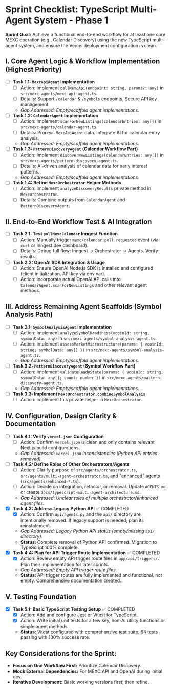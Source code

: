 # Sprint Checklist: TypeScript Multi-Agent System - Phase 1

**Sprint Goal:** Achieve a functional end-to-end workflow for at least one core MEXC operation (e.g., Calendar Discovery) using the new TypeScript multi-agent system, and ensure the Vercel deployment configuration is clean.

## I. Core Agent Logic & Workflow Implementation (Highest Priority)

-   [ ] **Task 1.1: `MexcApiAgent` Implementation**
    -   [ ] Action: Implement `callMexcApi(endpoint: string, params?: any)` in `src/mexc-agents/mexc-api-agent.ts`.
    -   [ ] Details: Support `/calendar` & `/symbols` endpoints. Secure API key management.
    -   *Gap Addressed: Empty/scaffold agent implementations.*
-   [ ] **Task 1.2: `CalendarAgent` Implementation**
    -   [ ] Action: Implement `scanForNewListings(calendarEntries: any[])` in `src/mexc-agents/calendar-agent.ts`.
    -   [ ] Details: Process `MexcApiAgent` data. Integrate AI for calendar entry analysis.
    -   *Gap Addressed: Empty/scaffold agent implementations.*
-   [ ] **Task 1.3: `PatternDiscoveryAgent` (Calendar Workflow Part)**
    -   [ ] Action: Implement `discoverNewListings(calendarEntries: any[])` in `src/mexc-agents/pattern-discovery-agent.ts`.
    -   [ ] Details: AI-driven analysis of calendar data for early interest patterns.
    -   *Gap Addressed: Empty/scaffold agent implementations.*
-   [ ] **Task 1.4: Refine `MexcOrchestrator` Helper Methods**
    -   [ ] Action: Implement `analyzeDiscoveryResults` private method in `MexcOrchestrator`.
    -   [ ] Details: Combine outputs from `CalendarAgent` and `PatternDiscoveryAgent`.

## II. End-to-End Workflow Test & AI Integration

-   [ ] **Task 2.1: Test `pollMexcCalendar` Inngest Function**
    -   [ ] Action: Manually trigger `mexc/calendar.poll.requested` event (via `curl` or Inngest dev dashboard).
    -   [ ] Details: Debug full flow: Inngest -> Orchestrator -> Agents. Verify results.
-   [ ] **Task 2.2: OpenAI SDK Integration & Usage**
    -   [ ] Action: Ensure OpenAI Node.js SDK is installed and configured (client initialization, API key via env var).
    -   [ ] Action: Incorporate actual OpenAI API calls into `CalendarAgent.scanForNewListings` and other relevant agent methods.

## III. Address Remaining Agent Scaffolds (Symbol Analysis Path)

-   [ ] **Task 3.1: `SymbolAnalysisAgent` Implementation**
    -   [ ] Action: Implement `analyzeSymbolReadiness(vcoinId: string, symbolData: any)` in `src/mexc-agents/symbol-analysis-agent.ts`.
    -   [ ] Action: Implement `assessMarketMicrostructure(params: { vcoinId: string; symbolData: any[] })` in `src/mexc-agents/symbol-analysis-agent.ts`.
    -   *Gap Addressed: Empty/scaffold agent implementations.*
-   [ ] **Task 3.2: `PatternDiscoveryAgent` (Symbol Workflow Part)**
    -   [ ] Action: Implement `validateReadyState(params: { vcoinId: string; symbolData: any[]; count: number })` in `src/mexc-agents/pattern-discovery-agent.ts`.
    -   *Gap Addressed: Empty/scaffold agent implementations.*
-   [ ] **Task 3.3: Implement `MexcOrchestrator.combineSymbolAnalysis`**
    -   [ ] Action: Implement this private helper in `MexcOrchestrator`.

## IV. Configuration, Design Clarity & Documentation

-   [ ] **Task 4.1: Verify `vercel.json` Configuration**
    -   [ ] Action: Confirm `vercel.json` is clean and only contains relevant Next.js build configurations.
    -   *Gap Addressed: `vercel.json` inconsistencies (Python API entries removed).*
-   [ ] **Task 4.2: Define Roles of Other Orchestrators/Agents**
    -   [ ] Action: Clarify purpose of `src/agents/orchestrator.ts`, `src/agents/multi-agent-orchestrator.ts`, and "enhanced" agents (`src/agents/enhanced-*.ts`).
    -   [ ] Action: Decide on integration, refactor, or removal. Update `AGENTS.md` or create `docs/typescript-multi-agent-architecture.md`.
    -   *Gap Addressed: Unclear roles of multiple orchestrator/enhanced agent files.*
-   [x] **Task 4.3: Address Legacy Python API** ✅ COMPLETED
    -   [x] Action: Confirm `api/agents.py` and the `api/` directory are intentionally removed. If legacy support is needed, plan its reinstatement.
    -   *Gap Addressed: Legacy Python API status (empty/missing `api/` directory).*
    -   **Status**: Complete removal of Python API confirmed. Migration to TypeScript 100% complete.
-   [x] **Task 4.4: Plan for API Trigger Route Implementation** ✅ COMPLETED  
    -   [x] Action: Review empty API trigger route files in `app/api/triggers/`. Plan their implementation for later sprints.
    -   *Gap Addressed: Empty API trigger route files.*
    -   **Status**: API trigger routes are fully implemented and functional, not empty. Comprehensive documentation created.

## V. Testing Foundation

-   [x] **Task 5.1: Basic TypeScript Testing Setup** ✅ COMPLETED
    -   [x] Action: Add and configure Jest or Vitest for TypeScript.
    -   [x] Action: Write initial unit tests for a few key, non-AI utility functions or simple agent methods.
    -   **Status**: Vitest configured with comprehensive test suite. 64 tests passing with 100% success rate.

## Key Considerations for the Sprint:
*   **Focus on One Workflow First:** Prioritize Calendar Discovery.
*   **Mock External Dependencies:** For MEXC API and OpenAI during initial dev.
*   **Iterative Development:** Basic working versions first, then refine.
